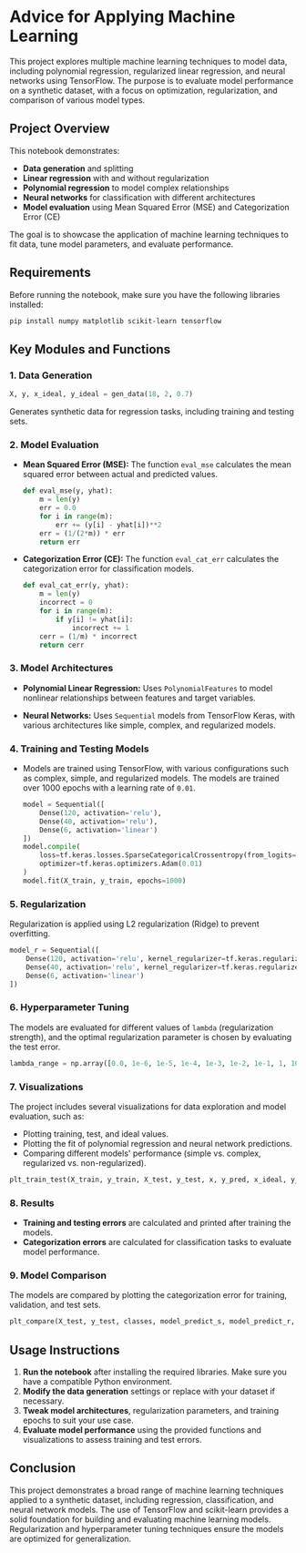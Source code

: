 # Advice for Applying Machine Learning

This project explores multiple machine learning techniques to model data, including polynomial regression, regularized linear regression, and neural networks using TensorFlow. The purpose is to evaluate model performance on a synthetic dataset, with a focus on optimization, regularization, and comparison of various model types.

## Project Overview
This notebook demonstrates:

- **Data generation** and splitting
- **Linear regression** with and without regularization
- **Polynomial regression** to model complex relationships
- **Neural networks** for classification with different architectures
- **Model evaluation** using Mean Squared Error (MSE) and Categorization Error (CE)

The goal is to showcase the application of machine learning techniques to fit data, tune model parameters, and evaluate performance.

## Requirements
Before running the notebook, make sure you have the following libraries installed:

```bash
pip install numpy matplotlib scikit-learn tensorflow
```

## Key Modules and Functions

### 1. Data Generation
```python
X, y, x_ideal, y_ideal = gen_data(18, 2, 0.7)
```
Generates synthetic data for regression tasks, including training and testing sets.

### 2. Model Evaluation
- **Mean Squared Error (MSE):**
  The function `eval_mse` calculates the mean squared error between actual and predicted values.
  
  ```python
  def eval_mse(y, yhat):
      m = len(y)
      err = 0.0
      for i in range(m):
          err += (y[i] - yhat[i])**2
      err = (1/(2*m)) * err
      return err
  ```

- **Categorization Error (CE):**
  The function `eval_cat_err` calculates the categorization error for classification models.
  
  ```python
  def eval_cat_err(y, yhat):
      m = len(y)
      incorrect = 0
      for i in range(m):
          if y[i] != yhat[i]:
              incorrect += 1
      cerr = (1/m) * incorrect    
      return cerr
  ```

### 3. Model Architectures
- **Polynomial Linear Regression:**
  Uses `PolynomialFeatures` to model nonlinear relationships between features and target variables.
  
- **Neural Networks:**
  Uses `Sequential` models from TensorFlow Keras, with various architectures like simple, complex, and regularized models.

### 4. Training and Testing Models
- Models are trained using TensorFlow, with various configurations such as complex, simple, and regularized models. The models are trained over 1000 epochs with a learning rate of `0.01`.
  
  ```python
  model = Sequential([
      Dense(120, activation='relu'),
      Dense(40, activation='relu'),
      Dense(6, activation='linear')
  ])
  model.compile(
      loss=tf.keras.losses.SparseCategoricalCrossentropy(from_logits=True),
      optimizer=tf.keras.optimizers.Adam(0.01)
  )
  model.fit(X_train, y_train, epochs=1000)
  ```

### 5. Regularization
Regularization is applied using L2 regularization (Ridge) to prevent overfitting.

```python
model_r = Sequential([
    Dense(120, activation='relu', kernel_regularizer=tf.keras.regularizers.l2(0.1)),
    Dense(40, activation='relu', kernel_regularizer=tf.keras.regularizers.l2(0.1)),
    Dense(6, activation='linear')
])
```

### 6. Hyperparameter Tuning
The models are evaluated for different values of `lambda` (regularization strength), and the optimal regularization parameter is chosen by evaluating the test error.

```python
lambda_range = np.array([0.0, 1e-6, 1e-5, 1e-4, 1e-3, 1e-2, 1e-1, 1, 10, 100])
```

### 7. Visualizations
The project includes several visualizations for data exploration and model evaluation, such as:
- Plotting training, test, and ideal values.
- Plotting the fit of polynomial regression and neural network predictions.
- Comparing different models' performance (simple vs. complex, regularized vs. non-regularized).

```python
plt_train_test(X_train, y_train, X_test, y_test, x, y_pred, x_ideal, y_ideal, degree)
```

### 8. Results
- **Training and testing errors** are calculated and printed after training the models.
- **Categorization errors** are calculated for classification tasks to evaluate model performance.

### 9. Model Comparison
The models are compared by plotting the categorization error for training, validation, and test sets.

```python
plt_compare(X_test, y_test, classes, model_predict_s, model_predict_r, centers)
```

## Usage Instructions

1. **Run the notebook** after installing the required libraries. Make sure you have a compatible Python environment.
2. **Modify the data generation** settings or replace with your dataset if necessary.
3. **Tweak model architectures**, regularization parameters, and training epochs to suit your use case.
4. **Evaluate model performance** using the provided functions and visualizations to assess training and test errors.

## Conclusion
This project demonstrates a broad range of machine learning techniques applied to a synthetic dataset, including regression, classification, and neural network models. The use of TensorFlow and scikit-learn provides a solid foundation for building and evaluating machine learning models. Regularization and hyperparameter tuning techniques ensure the models are optimized for generalization.

